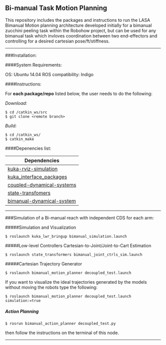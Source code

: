 ## Bi-manual Task Motion Planning
This repository includes the packages and instructions to run the LASA Bimanual Motion planning architecture developed initially for a bimanual zucchini peeling task within the Robohow project, but can be used for any bimanual task which invloves coordination between two end-effectors and controlling for a desired cartesian pose/ft/stiffness.

---
###Installation:

####System Requirements:

OS: Ubuntu 14.04
ROS compatibility: Indigo

####Instructions:

For **each package/repo** listed below, the user needs to do the following:

*Download:*
```
$ cd /catkin_ws/src
$ git clone <remote branch>
```
*Build:*
```
$ cd /catkin_ws/
$ catkin_make
```
####Depenencies list:
  
| Dependencies  |
| ------------- |
| [kuka-rviz-simulation](https://github.com/epfl-lasa/kuka-rviz-simulation)           |
| [kuka_interface_packages](https://github.com/nbfigueroa/kuka_interface_packages)    |
| [coupled-dynamical-systems](https://github.com/epfl-lasa/coupled-dynamical-systems) |
| [state-transfomers](https://github.com/epfl-lasa/state-transformers)                |
| [bimanual-dynamical-system](https://github.com/epfl-lasa/bimanual-dynamical-system) |
  
---
###Simulation of a Bi-manual reach with independent CDS for each arm:

#####Simulation and Visualization
```
$ roslaunch kuka_lwr_bringup bimanual_simulation.launch
```

#####Low-level Controllers
Cartesian-to-Joint/Joint-to-Cart Estimation
```
$ roslaunch state_transformers bimanual_joint_ctrls_sim.launch 
```

#####Cartesian Trajectory Generator
```
$ roslaunch bimanual_motion_planner decoupled_test.launch
```

If you want to visualize the ideal trajectories generated by the models without moving the robots type the following:
```
$ roslaunch bimanual_motion_planner decoupled_test.launch simulation:=true
```

##### Action Planning  
```
$ rosrun bimanual_action_planner decoupled_test.py
```
then follow the instructions on the terminal of this node.  

---


